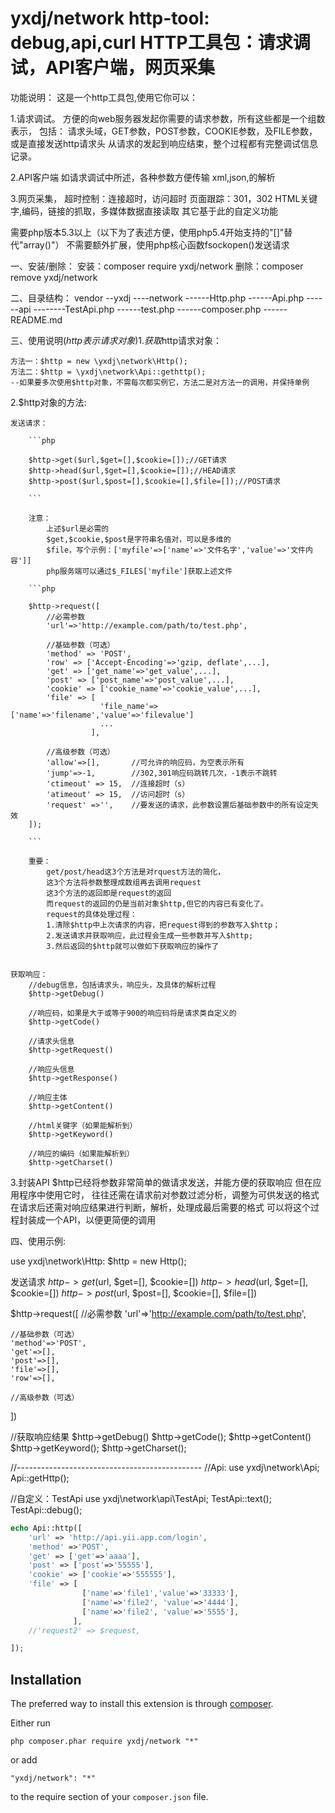 yxdj/network
http-tool: debug,api,curl
HTTP工具包：请求调试，API客户端，网页采集
=====================================


功能说明：
这是一个http工具包,使用它你可以：

1.请求调试。
方便的向web服务器发起你需要的请求参数，所有这些都是一个组数表示，
包括：
请求头域，GET参数，POST参数，COOKIE参数，及FILE参数，或是直接发送http请求头
从请求的发起到响应结束，整个过程都有完整调试信息记录。

2.API客户端
如请求调试中所述，各种参数方便传输
xml,json,的解析

3.网页采集，
超时控制：连接超时，访问超时
页面跟踪：301，302
HTML关键字,编码，链接的抓取，多媒体数据直接读取
其它基于此的自定义功能



需要php版本5.3以上（以下为了表述方便，使用php5.4开始支持的"[]"替代"array()"）
不需要额外扩展，使用php核心函数fsockopen()发送请求


一、安装/删除：
安装：composer require yxdj/network
删除：composer remove yxdj/network


二、目录结构：
vendor
--yxdj
----network
------Http.php
------Api.php
------api
--------TestApi.php
------test.php
------composer.php
------README.md

三、使用说明($http表示请求对象)
1.获取$http请求对象：

    方法一：$http = new \yxdj\network\Http();
    方法二：$http = \yxdj\network\Api::gethttp();
    --如果要多次使用$http对象，不需每次都实例它，方法二是对方法一的调用，并保持单例

2.$http对象的方法:

    发送请求：
    
        ```php
        
        $http->get($url,$get=[],$cookie=[]);//GET请求
        $http->head($url,$get=[],$cookie=[]);//HEAD请求
        $http->post($url,$post=[],$cookie=[],$file=[]);//POST请求
        
        ```
        
        注意：
            上述$url是必需的
            $get,$cookie,$post是字符串名值对，可以是多维的
            $file，写个示例：['myfile'=>['name'=>'文件名字','value'=>'文件内容']]
            php服务端可以通过$_FILES['myfile']获取上述文件
        
        ```php
        
        $http->request([
            //必需参数
            'url'=>'http://example.com/path/to/test.php',

            //基础参数（可选）
            'method' => 'POST',
            'row' => ['Accept-Encoding'=>'gzip, deflate',...],    
            'get' => ['get_name'=>'get_value',...],
            'post' => ['post_name'=>'post_value',...],
            'cookie' => ['cookie_name'=>'cookie_value',...],    
            'file' => [
                        'file_name'=>['name'=>'filename','value'=>'filevalue']
                        ...
                      ],
            
            //高级参数（可选）
            'allow'=>[],       //可允许的响应码，为空表示所有
            'jump'=>-1,        //302,301响应码跳转几次，-1表示不跳转
            'ctimeout' => 15,  //连接超时（s）
            'atimeout' => 15,  //访问超时（s）
            'request' =>'',    //要发送的请求，此参数设置后基础参数中的所有设定失效
        ]);
        
        ```
        
        重要：
            get/post/head这3个方法是对rquest方法的简化，
            这3个方法将参数整理成数组再去调用request
            这3个方法的返回即是request的返回
            而request的返回的仍是当前对象$http,但它的内容已有变化了。
            request的具体处理过程：
            1.清除$http中上次请求的内容，把request得到的参数写入$http；
            2.发送请求并获取响应，此过程会生成一些参数并写入$http;
            3.然后返回的$http就可以做如下获取响应的操作了
        
        
    获取响应：
        //debug信息，包括请求头，响应头，及具体的解析过程
        $http->getDebug()
        
        //响应码，如果是大于或等于900的响应码将是请求类自定义的
        $http->getCode()
        
        //请求头信息
        $http->getRequest()
        
        //响应头信息
        $http->getResponse()
        
        //响应主体
        $http->getContent()
        
        //html关键字（如果能解析到）
        $http->getKeyword()
        
        //响应的编码（如果能解析到）
        $http->getCharset() 
        
3.封装API
    $http已经将参数非常简单的做请求发送，并能方便的获取响应
    但在应用程序中使用它时，
    往往还需在请求前对参数过滤分析，调整为可供发送的格式
    在请求后还需对响应结果进行判断，解析，处理成最后需要的格式
    可以将这个过程封装成一个API，以便更简便的调用


四、使用示例:


use yxdj\network\Http:
$http = new Http();

发送请求
$http->get($url, $get=[], $cookie=[])
$http->head($url, $get=[], $cookie=[])
$http->post($url, $post=[], $cookie=[], $file=[])

$http->request([
    //必需参数
    'url'=>'http://example.com/path/to/test.php',

    //基础参数（可选）
    'method'=>'POST',
    'get'=>[],
    'post'=>[],
    'file'=>[],
    'row'=>[],
    
    //高级参数（可选）
    
])

//获取响应结果
$http->getDebug()
$http->getCode();
$http->getContent()
$http->getKeyword();
$http->getCharset();

//----------------------------------------------
//Api:
use yxdj\network\Api;
Api::getHttp();

//自定义：TestApi
use yxdj\network\api\TestApi;
TestApi::text();
TestApi::debug();






```php
echo Api::http([
    'url' => 'http://api.yii.app.com/login',
    'method' =>'POST',
    'get' => ['get'=>'aaaa'],
    'post' => ['post'=>'55555'],
    'cookie' => ['cookie'=>'555555'],
    'file' => [
                ['name'=>'file1','value'=>'33333'],
                ['name'=>'file2', 'value'=>'4444'],
                ['name'=>'file2', 'value'=>'5555'],
              ],
    //'request2' => $request,

]);
```


Installation
------------

The preferred way to install this extension is through [composer](http://getcomposer.org/download/).

Either run

```
php composer.phar require yxdj/network "*"
```

or add

```
"yxdj/network": "*"
```

to the require section of your `composer.json` file.


